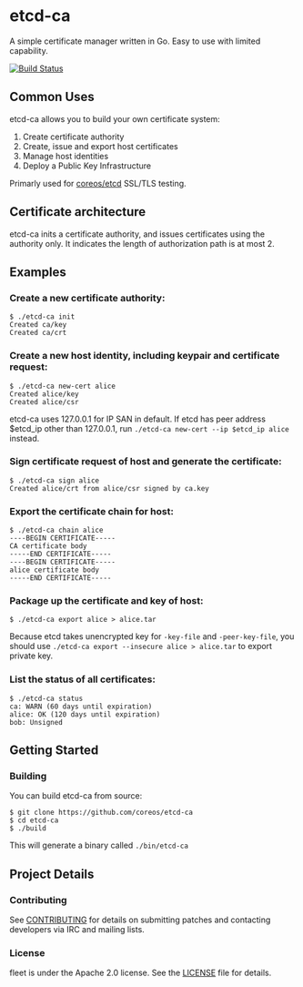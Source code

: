# etcd-ca

A simple certificate manager written in Go. Easy to use with limited capability.

[![Build Status](https://drone.io/github.com/coreos/etcd-ca/status.png)](https://drone.io/github.com/coreos/etcd-ca/latest)

## Common Uses

etcd-ca allows you to build your own certificate system:

1. Create certificate authority
2. Create, issue and export host certificates
3. Manage host identities
4. Deploy a Public Key Infrastructure

Primarly used for [coreos/etcd](https://github.com/coreos/etcd) SSL/TLS testing.

## Certificate architecture

etcd-ca inits a certificate authority, and issues certificates using the authority only. It indicates the length of authorization path is at most 2.

## Examples

### Create a new certificate authority:

```
$ ./etcd-ca init
Created ca/key
Created ca/crt
```

### Create a new host identity, including keypair and certificate request:

```
$ ./etcd-ca new-cert alice
Created alice/key
Created alice/csr
```

etcd-ca uses 127.0.0.1 for IP SAN in default. If etcd has peer address $etcd_ip other than 127.0.0.1, run `./etcd-ca new-cert --ip $etcd_ip alice` instead.

### Sign certificate request of host and generate the certificate:

```
$ ./etcd-ca sign alice
Created alice/crt from alice/csr signed by ca.key
```

### Export the certificate chain for host:

```
$ ./etcd-ca chain alice
----BEGIN CERTIFICATE-----
CA certificate body
-----END CERTIFICATE-----
----BEGIN CERTIFICATE-----
alice certificate body
-----END CERTIFICATE-----
```

### Package up the certificate and key of host:

```
$ ./etcd-ca export alice > alice.tar
```

Because etcd takes unencrypted key for `-key-file` and `-peer-key-file`, you should use `./etcd-ca export --insecure alice > alice.tar` to export private key.

### List the status of all certificates:

```
$ ./etcd-ca status
ca: WARN (60 days until expiration)
alice: OK (120 days until expiration)
bob: Unsigned
```

## Getting Started

### Building

You can build etcd-ca from source:

```
$ git clone https://github.com/coreos/etcd-ca
$ cd etcd-ca
$ ./build
```

This will generate a binary called `./bin/etcd-ca`

## Project Details

### Contributing

See [CONTRIBUTING](CONTRIBUTING.md) for details on submitting patches and contacting developers via IRC and mailing lists.

### License

fleet is under the Apache 2.0 license. See the [LICENSE](LICENSE) file for details.

